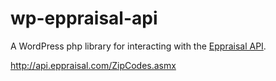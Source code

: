 # wp-eppraisal-api
A WordPress php library for interacting with the [Eppraisal API](http://www.eppraisal.com/FAQ.aspx#APIcost).

http://api.eppraisal.com/ZipCodes.asmx
